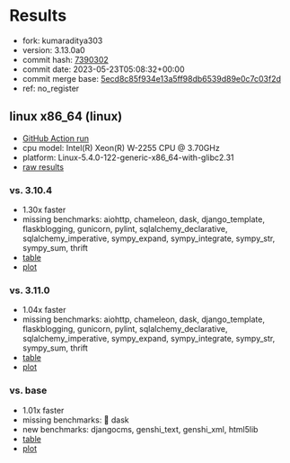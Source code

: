 # Results

- fork: kumaraditya303
- version: 3.13.0a0
- commit hash: [7390302](https://github.com/kumaraditya303/cpython/commit/7390302)
- commit date: 2023-05-23T05:08:32+00:00
- commit merge base: [5ecd8c85f934e13a5ff98db6539d89e0c7c03f2d](https://github.com/kumaraditya303/cpython/commit/5ecd8c85f934e13a5ff98db6539d89e0c7c03f2d)
- ref: no_register

## linux x86_64 (linux)

- [GitHub Action run](https://github.com/faster-cpython/benchmarking/actions/runs/5057411573)
- cpu model: Intel(R) Xeon(R) W-2255 CPU @ 3.70GHz
- platform: Linux-5.4.0-122-generic-x86_64-with-glibc2.31
- [raw results](bm-20230523-linux-x86_64-kumaraditya303-no_register-3.13.0a0-7390302.json)

### vs. 3.10.4

- 1.30x faster
- missing benchmarks: aiohttp, chameleon, dask, django_template, flaskblogging, gunicorn, pylint, sqlalchemy_declarative, sqlalchemy_imperative, sympy_expand, sympy_integrate, sympy_str, sympy_sum, thrift
- [table](bm-20230523-linux-x86_64-kumaraditya303-no_register-3.13.0a0-7390302-vs-3.10.4.md)
- [plot](bm-20230523-linux-x86_64-kumaraditya303-no_register-3.13.0a0-7390302-vs-3.10.4.png)

### vs. 3.11.0

- 1.04x faster
- missing benchmarks: aiohttp, chameleon, dask, django_template, flaskblogging, gunicorn, pylint, sqlalchemy_declarative, sqlalchemy_imperative, sympy_expand, sympy_integrate, sympy_str, sympy_sum, thrift
- [table](bm-20230523-linux-x86_64-kumaraditya303-no_register-3.13.0a0-7390302-vs-3.11.0.md)
- [plot](bm-20230523-linux-x86_64-kumaraditya303-no_register-3.13.0a0-7390302-vs-3.11.0.png)

### vs. base

- 1.01x faster
- missing benchmarks: 🔴 dask
- new benchmarks: djangocms, genshi_text, genshi_xml, html5lib
- [table](bm-20230523-linux-x86_64-kumaraditya303-no_register-3.13.0a0-7390302-vs-base.md)
- [plot](bm-20230523-linux-x86_64-kumaraditya303-no_register-3.13.0a0-7390302-vs-base.png)

